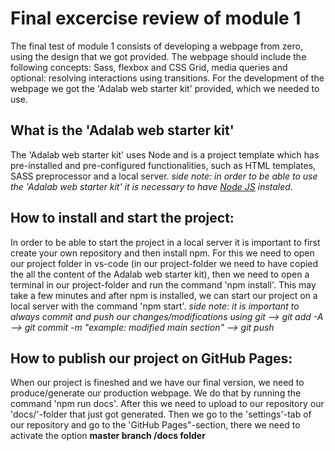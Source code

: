 # Final excercise review of module 1

The final test of module 1 consists of developing a webpage from zero, using the design that we got provided. The webpage should include the following concepts: Sass, flexbox and CSS Grid, media queries and optional: resolving interactions using transitions.
For the development of the webpage we got the 'Adalab web starter kit' provided, which we needed to use.

## What is the 'Adalab web starter kit'

The 'Adalab web starter kit' uses Node and is a project template which has pre-installed and pre-configured functionalities, such as HTML templates, SASS preprocessor and a local server.
_side note: in order to be able to use the 'Adalab web starter kit' it is necessary to have [Node JS](https://nodejs.org/) instaled._

## How to install and start the project:

In order to be able to start the project in a local server it is important to first create your own repository and then install npm. For this we need to open our project folder in vs-code (in our project-folder we need to have copied the all the content of the Adalab web starter kit), then we need to open a terminal in our project-folder and run the command 'npm install'. This may take a few minutes and after npm is installed, we can start our project on a local server with the command 'npm start'.
_side note: it is important to always commit and push our changes/modifications using git --> git add -A --> git commit -m "example: modified main section" --> git push_

## How to publish our project on GitHub Pages:

When our project is fineshed and we have our final version, we need to produce/generate our production webpage. We do that by running the command 'npm run docs'. After this we need to upload to our repository our 'docs/'-folder that just got generated. Then we go to the 'settings'-tab of our repository and go to the 'GitHub Pages"-section, there we need to activate the option **master branch /docs folder**
